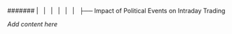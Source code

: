 ####### |   |   |   |   |   |   ├── Impact of Political Events on Intraday Trading

*Add content here*